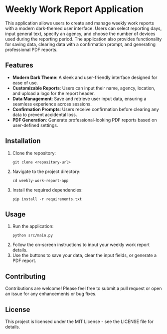 # Weekly Work Report Application

This application allows users to create and manage weekly work reports with a modern dark-themed user interface. Users can select reporting days, input general text, specify an agency, and choose the number of devices used during the reporting period. The application also provides functionality for saving data, clearing data with a confirmation prompt, and generating professional PDF reports.

## Features

- **Modern Dark Theme**: A sleek and user-friendly interface designed for ease of use.
- **Customizable Reports**: Users can input their name, agency, location, and upload a logo for the report header.
- **Data Management**: Save and retrieve user input data, ensuring a seamless experience across sessions.
- **Confirmation Prompts**: Users receive confirmation before clearing any data to prevent accidental loss.
- **PDF Generation**: Generate professional-looking PDF reports based on user-defined settings.

## Installation

1. Clone the repository:
   ```
   git clone <repository-url>
   ```
2. Navigate to the project directory:
   ```
   cd weekly-work-report-app
   ```
3. Install the required dependencies:
   ```
   pip install -r requirements.txt
   ```

## Usage

1. Run the application:
   ```
   python src/main.py
   ```
2. Follow the on-screen instructions to input your weekly work report details.
3. Use the buttons to save your data, clear the input fields, or generate a PDF report.

## Contributing

Contributions are welcome! Please feel free to submit a pull request or open an issue for any enhancements or bug fixes.

## License

This project is licensed under the MIT License - see the LICENSE file for details.